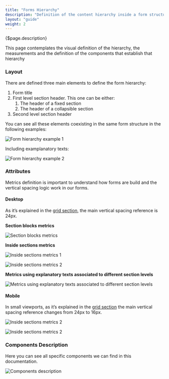 ```yaml
---
title: "Forms Hierarchy"
description: "Definition of the content hierarchy inside a form structure and the components used to identify the different content blocks."
layout: "guide"
weight: 2
---
```


<div class="page-description">{$page.description}</div>

This page contemplates the visual definition of the hierarchy, the measurements and the definition of the components that establish that hierarchy 

### Layout

There are defined three main elements to define the form hierarchy:
1. Form title
2. First level section header. This one can be either:
    1. The header of a fixed section
    2. The header of a collapsible section
3. Second level section header

You can see all these elements coexisting in the same form structure in the following examples:

![Form hierarchy example 1](../../../images/FormHierarchy1.png)

Including examplanatory texts:

![Form hierarchy example 2](../../../images/FormHierarchy2.png)

### Attributes

Metrics definition is important to understand how forms are build and the vertical spacing logic work in our forms.

#### Desktop

As it’s explained in the [grid section](../../designPrinciples/grid.html), the main vertical spacing reference is 24px.

__Section blocks metrics__

![Section blocks metrics](../../../images/FormHierarchy3.png)

__Inside sections metrics__

![Inside sections metrics 1](../../../images/FormHierarchy4.png)

![Inside sections metrics 2](../../../images/FormHierarchy5.png)

__Metrics using explanatory texts associated to different section levels__

![Metrics using explanatory texts associated to different section levels](../../../images/FormHierarchy6.png)

#### Mobile

In small viewports, as it’s explained in the [grid section](../../designPrinciples/grid.html) the main vertical spacing reference changes from 24px to 16px.

![Inside sections metrics 2](../../../images/FormHierarchy7.png)

![Inside sections metrics 2](../../../images/FormHierarchy8.png)

### Components Description

Here you can see all specific components we can find in this documentation.

![Components description](../../../images/FormHierarchy9.png)


